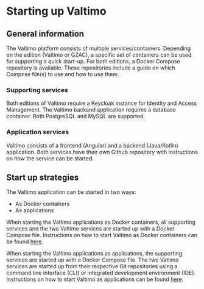 # Starting up Valtimo

## General information
The Valtimo platform consists of multiple services/containers. Depending on the edition (Valtimo or GZAC), a specific set of containers can be used for supporting a quick start-up.
For both editions, a Docker Compose repository is available. These repositories include a guide on which Compose file(s) to use and how to use them.

### Supporting services
Both editions of Valtimo require a Keycloak instance for Identity and Access Management.
The Valtimo backend application requires a database container. Both PostgreSQL and MySQL are supported.

### Application services
Valtimo consists of a frontend (Angular) and a backend (Java/Kotlin) application. Both services have their own Github repository with instructions on how the service can be started.

## Start up strategies
The Valtimo application can be started in two ways:
* As Docker containers
* As applications

When starting the Valtimo applications as Docker containers, all supporting services and the two Valtimo services are started up with a Docker Compose file. Instructions on how to start Valtimo as Docker containers can be found [here](valtimo-documentation/getting-started/starting-up-valtimo/start-as-docker-containers/run-as-docker-containers.md).

When starting the Valtimo applications as applications, the supporting services are started up with a Docker Compose file. The two Vatlimo services are started up from their respective Git repositories using a command line interface (CLI) or integrated development environment
(IDE). Instructions on how to start Valtimo as applications can be found [here](valtimo-documentation/getting-started/starting-up-valtimo/start-as-applications/start-as-applications.md).
